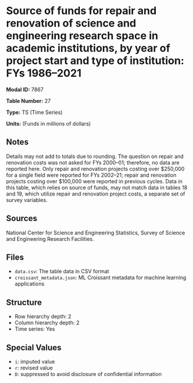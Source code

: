 # Source of funds for repair and renovation of science and engineering research space in academic institutions, by year of project start and type of institution: FYs 1986&#8211;2021

**Modal ID:** 7867

**Table Number:** 27

**Type:** TS (Time Series)

**Units:** (Funds in millions of dollars)

## Notes

Details may not add to totals due to rounding. The question on repair and renovation costs was not asked for FYs 2000–01; therefore, no data are reported here. Only repair and renovation projects costing over $250,000 for a single field were reported for FYs 2002–21; repair and renovation projects costing over $100,000 were reported in previous cycles. Data in this table, which relies on source of funds, may not match data in tables 18 and 19, which utilize repair and renovation project costs, a separate set of survey variables.

## Sources

National Center for Science and Engineering Statistics, Survey of Science and Engineering Research Facilities.

## Files

- `data.csv`: The table data in CSV format
- `croissant_metadata.json`: ML Croissant metadata for machine learning applications

## Structure

- Row hierarchy depth: 2
- Column hierarchy depth: 2
- Time series: Yes

## Special Values

- `i`: imputed value
- `r`: revised value
- `D`: suppressed to avoid disclosure of confidential information
